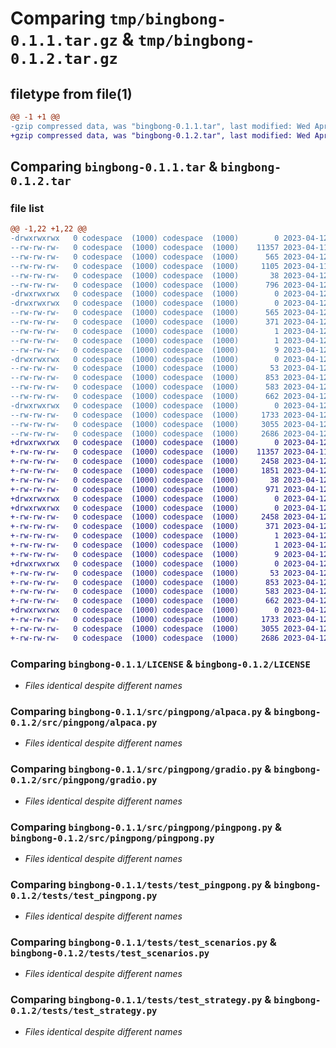 # Comparing `tmp/bingbong-0.1.1.tar.gz` & `tmp/bingbong-0.1.2.tar.gz`

## filetype from file(1)

```diff
@@ -1 +1 @@
-gzip compressed data, was "bingbong-0.1.1.tar", last modified: Wed Apr 12 04:57:44 2023, max compression
+gzip compressed data, was "bingbong-0.1.2.tar", last modified: Wed Apr 12 05:13:57 2023, max compression
```

## Comparing `bingbong-0.1.1.tar` & `bingbong-0.1.2.tar`

### file list

```diff
@@ -1,22 +1,22 @@
-drwxrwxrwx   0 codespace  (1000) codespace  (1000)        0 2023-04-12 04:57:44.005177 bingbong-0.1.1/
--rw-rw-rw-   0 codespace  (1000) codespace  (1000)    11357 2023-04-11 05:49:32.000000 bingbong-0.1.1/LICENSE
--rw-rw-rw-   0 codespace  (1000) codespace  (1000)      565 2023-04-12 04:57:44.005177 bingbong-0.1.1/PKG-INFO
--rw-rw-rw-   0 codespace  (1000) codespace  (1000)     1105 2023-04-11 13:40:02.000000 bingbong-0.1.1/README.md
--rw-rw-rw-   0 codespace  (1000) codespace  (1000)       38 2023-04-12 04:57:44.005177 bingbong-0.1.1/setup.cfg
--rw-rw-rw-   0 codespace  (1000) codespace  (1000)      796 2023-04-12 04:57:34.000000 bingbong-0.1.1/setup.py
-drwxrwxrwx   0 codespace  (1000) codespace  (1000)        0 2023-04-12 04:57:43.997177 bingbong-0.1.1/src/
-drwxrwxrwx   0 codespace  (1000) codespace  (1000)        0 2023-04-12 04:57:44.001177 bingbong-0.1.1/src/bingbong.egg-info/
--rw-rw-rw-   0 codespace  (1000) codespace  (1000)      565 2023-04-12 04:57:43.000000 bingbong-0.1.1/src/bingbong.egg-info/PKG-INFO
--rw-rw-rw-   0 codespace  (1000) codespace  (1000)      371 2023-04-12 04:57:43.000000 bingbong-0.1.1/src/bingbong.egg-info/SOURCES.txt
--rw-rw-rw-   0 codespace  (1000) codespace  (1000)        1 2023-04-12 04:57:43.000000 bingbong-0.1.1/src/bingbong.egg-info/dependency_links.txt
--rw-rw-rw-   0 codespace  (1000) codespace  (1000)        1 2023-04-12 01:31:19.000000 bingbong-0.1.1/src/bingbong.egg-info/not-zip-safe
--rw-rw-rw-   0 codespace  (1000) codespace  (1000)        9 2023-04-12 04:57:43.000000 bingbong-0.1.1/src/bingbong.egg-info/top_level.txt
-drwxrwxrwx   0 codespace  (1000) codespace  (1000)        0 2023-04-12 04:57:44.005177 bingbong-0.1.1/src/pingpong/
--rw-rw-rw-   0 codespace  (1000) codespace  (1000)       53 2023-04-12 04:57:40.000000 bingbong-0.1.1/src/pingpong/__init__.py
--rw-rw-rw-   0 codespace  (1000) codespace  (1000)      853 2023-04-12 04:50:42.000000 bingbong-0.1.1/src/pingpong/alpaca.py
--rw-rw-rw-   0 codespace  (1000) codespace  (1000)      583 2023-04-12 04:44:04.000000 bingbong-0.1.1/src/pingpong/gradio.py
--rw-rw-rw-   0 codespace  (1000) codespace  (1000)      662 2023-04-12 04:40:43.000000 bingbong-0.1.1/src/pingpong/pingpong.py
-drwxrwxrwx   0 codespace  (1000) codespace  (1000)        0 2023-04-12 04:57:44.005177 bingbong-0.1.1/tests/
--rw-rw-rw-   0 codespace  (1000) codespace  (1000)     1733 2023-04-12 03:28:01.000000 bingbong-0.1.1/tests/test_pingpong.py
--rw-rw-rw-   0 codespace  (1000) codespace  (1000)     3055 2023-04-12 04:54:28.000000 bingbong-0.1.1/tests/test_scenarios.py
--rw-rw-rw-   0 codespace  (1000) codespace  (1000)     2686 2023-04-12 04:54:13.000000 bingbong-0.1.1/tests/test_strategy.py
+drwxrwxrwx   0 codespace  (1000) codespace  (1000)        0 2023-04-12 05:13:57.063270 bingbong-0.1.2/
+-rw-rw-rw-   0 codespace  (1000) codespace  (1000)    11357 2023-04-11 05:49:32.000000 bingbong-0.1.2/LICENSE
+-rw-rw-rw-   0 codespace  (1000) codespace  (1000)     2458 2023-04-12 05:13:57.063270 bingbong-0.1.2/PKG-INFO
+-rw-rw-rw-   0 codespace  (1000) codespace  (1000)     1851 2023-04-12 05:11:48.000000 bingbong-0.1.2/README.md
+-rw-rw-rw-   0 codespace  (1000) codespace  (1000)       38 2023-04-12 05:13:57.063270 bingbong-0.1.2/setup.cfg
+-rw-rw-rw-   0 codespace  (1000) codespace  (1000)      971 2023-04-12 05:13:08.000000 bingbong-0.1.2/setup.py
+drwxrwxrwx   0 codespace  (1000) codespace  (1000)        0 2023-04-12 05:13:57.051270 bingbong-0.1.2/src/
+drwxrwxrwx   0 codespace  (1000) codespace  (1000)        0 2023-04-12 05:13:57.055270 bingbong-0.1.2/src/bingbong.egg-info/
+-rw-rw-rw-   0 codespace  (1000) codespace  (1000)     2458 2023-04-12 05:13:56.000000 bingbong-0.1.2/src/bingbong.egg-info/PKG-INFO
+-rw-rw-rw-   0 codespace  (1000) codespace  (1000)      371 2023-04-12 05:13:57.000000 bingbong-0.1.2/src/bingbong.egg-info/SOURCES.txt
+-rw-rw-rw-   0 codespace  (1000) codespace  (1000)        1 2023-04-12 05:13:56.000000 bingbong-0.1.2/src/bingbong.egg-info/dependency_links.txt
+-rw-rw-rw-   0 codespace  (1000) codespace  (1000)        1 2023-04-12 01:31:19.000000 bingbong-0.1.2/src/bingbong.egg-info/not-zip-safe
+-rw-rw-rw-   0 codespace  (1000) codespace  (1000)        9 2023-04-12 05:13:56.000000 bingbong-0.1.2/src/bingbong.egg-info/top_level.txt
+drwxrwxrwx   0 codespace  (1000) codespace  (1000)        0 2023-04-12 05:13:57.059270 bingbong-0.1.2/src/pingpong/
+-rw-rw-rw-   0 codespace  (1000) codespace  (1000)       53 2023-04-12 05:13:27.000000 bingbong-0.1.2/src/pingpong/__init__.py
+-rw-rw-rw-   0 codespace  (1000) codespace  (1000)      853 2023-04-12 04:50:42.000000 bingbong-0.1.2/src/pingpong/alpaca.py
+-rw-rw-rw-   0 codespace  (1000) codespace  (1000)      583 2023-04-12 04:44:04.000000 bingbong-0.1.2/src/pingpong/gradio.py
+-rw-rw-rw-   0 codespace  (1000) codespace  (1000)      662 2023-04-12 04:40:43.000000 bingbong-0.1.2/src/pingpong/pingpong.py
+drwxrwxrwx   0 codespace  (1000) codespace  (1000)        0 2023-04-12 05:13:57.063270 bingbong-0.1.2/tests/
+-rw-rw-rw-   0 codespace  (1000) codespace  (1000)     1733 2023-04-12 03:28:01.000000 bingbong-0.1.2/tests/test_pingpong.py
+-rw-rw-rw-   0 codespace  (1000) codespace  (1000)     3055 2023-04-12 04:54:28.000000 bingbong-0.1.2/tests/test_scenarios.py
+-rw-rw-rw-   0 codespace  (1000) codespace  (1000)     2686 2023-04-12 04:54:13.000000 bingbong-0.1.2/tests/test_strategy.py
```

### Comparing `bingbong-0.1.1/LICENSE` & `bingbong-0.1.2/LICENSE`

 * *Files identical despite different names*

### Comparing `bingbong-0.1.1/src/pingpong/alpaca.py` & `bingbong-0.1.2/src/pingpong/alpaca.py`

 * *Files identical despite different names*

### Comparing `bingbong-0.1.1/src/pingpong/gradio.py` & `bingbong-0.1.2/src/pingpong/gradio.py`

 * *Files identical despite different names*

### Comparing `bingbong-0.1.1/src/pingpong/pingpong.py` & `bingbong-0.1.2/src/pingpong/pingpong.py`

 * *Files identical despite different names*

### Comparing `bingbong-0.1.1/tests/test_pingpong.py` & `bingbong-0.1.2/tests/test_pingpong.py`

 * *Files identical despite different names*

### Comparing `bingbong-0.1.1/tests/test_scenarios.py` & `bingbong-0.1.2/tests/test_scenarios.py`

 * *Files identical despite different names*

### Comparing `bingbong-0.1.1/tests/test_strategy.py` & `bingbong-0.1.2/tests/test_strategy.py`

 * *Files identical despite different names*

